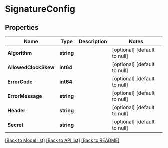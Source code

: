 # SignatureConfig

## Properties
Name | Type | Description | Notes
------------ | ------------- | ------------- | -------------
**Algorithm** | **string** |  | [optional] [default to null]
**AllowedClockSkew** | **int64** |  | [optional] [default to null]
**ErrorCode** | **int64** |  | [optional] [default to null]
**ErrorMessage** | **string** |  | [optional] [default to null]
**Header** | **string** |  | [optional] [default to null]
**Secret** | **string** |  | [optional] [default to null]

[[Back to Model list]](../README.md#documentation-for-models) [[Back to API list]](../README.md#documentation-for-api-endpoints) [[Back to README]](../README.md)

